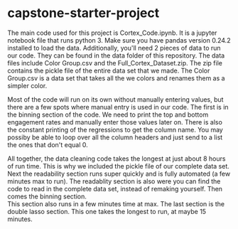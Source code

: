 # capstone-starter-project

The main code used for this project is Cortex_Code.ipynb.  It is a jupyter notebook file that
runs python 3.  Make sure you have pandas version 0.24.2 installed to load the
data. Additionally, you'll need 2 pieces of data to run our code.  They can
be found in the data folder of this repository.  The data files include
Color Group.csv and the Full_Cortex_Dataset.zip.  The zip file contains the 
pickle file of the entire data set that we made.  The Color Group.csv is a data
set that takes all the we colors and renames them as a simpler color.  

Most of the code will run on its own without manually entering values, but 
there are a few spots where manual entry is used in our code.  The first is in
the binning section of the code.  We need to print the top and bottom 
engagement rates and manually enter those values later on.  There is also the 
constant printing of the regressions to get the column name.  You may possiby be
able to loop over all the column headers and just send to a list the ones that 
don't equal 0.  

All together, the data cleaning code takes the longest at just about 8 hours of
run time.  This is why we included the pickle file of our complete data set.  Next the readability
section runs super quickly and is fully automated (a few minutes max to run).  The 
readablity section is also were you can find the code to read in the complete 
data set, instead of remaking yourself.  Then comes the binning section.  
This section also runs in a few minutes time at max.  The last section is the 
double lasso section.  This one takes the longest to run, at maybe 15 minutes.
